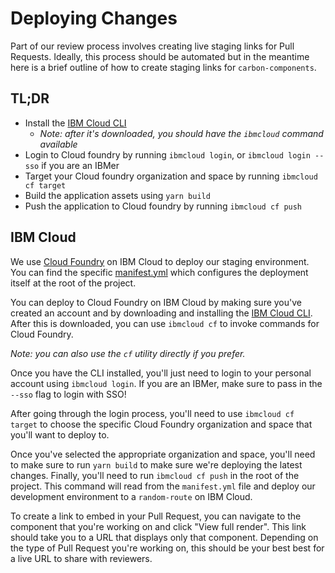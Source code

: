 # Deploying Changes

Part of our review process involves creating live staging links for Pull Requests. Ideally, this process should be automated but in the meantime here is a brief outline of how to create staging links for `carbon-components`.

## TL;DR

- Install the [IBM Cloud CLI](https://console.bluemix.net/docs/cli/index.html)
  - _Note: after it's downloaded, you should have the `ibmcloud` command available_
- Login to Cloud foundry by running `ibmcloud login`, or `ibmcloud login --sso` if you are an IBMer
- Target your Cloud foundry organization and space by running `ibmcloud cf target`
- Build the application assets using `yarn build`
- Push the application to Cloud foundry by running `ibmcloud cf push`

## IBM Cloud

We use [Cloud Foundry](https://www.cloudfoundry.org/) on IBM Cloud to deploy our staging environment. You can find the specific [manifest.yml](../manifest.yml) which configures the deployment itself at the root of the project.

You can deploy to Cloud Foundry on IBM Cloud by making sure you've created an account and by downloading and installing the [IBM Cloud CLI](https://console.bluemix.net/docs/cli/index.html). After this is downloaded, you can use `ibmcloud cf` to invoke commands for Cloud Foundry.

_Note: you can also use the `cf` utility directly if you prefer._

Once you have the CLI installed, you'll just need to login to your personal account using `ibmcloud login`. If you are an IBMer, make sure to pass in the `--sso` flag to login with SSO!

After going through the login process, you'll need to use `ibmcloud cf target` to choose the specific Cloud Foundry organization and space that you'll want to deploy to.

Once you've selected the appropriate organization and space, you'll need to make sure to run `yarn build` to make sure we're deploying the latest changes. Finally, you'll need to run `ibmcloud cf push` in the root of the project. This command will read from the `manifest.yml` file and deploy our development environment to a `random-route` on IBM Cloud.

To create a link to embed in your Pull Request, you can navigate to the component that you're working on and click "View full render". This link should take you to a URL that displays only that component. Depending on the type of Pull Request you're working on, this should be your best best for a live URL to share with reviewers.
